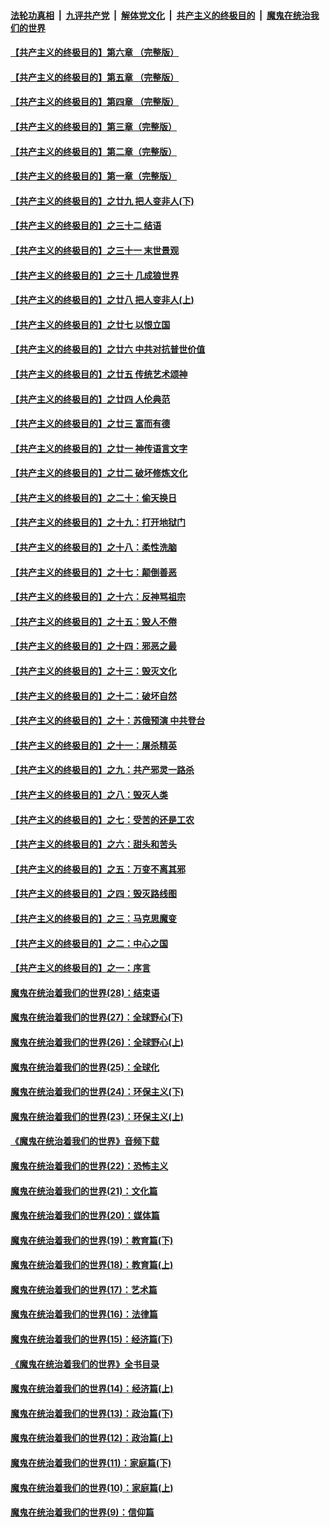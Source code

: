 ####  [法轮功真相](../../../../basic/blob/master/README.md?t=05051431) &nbsp;|&nbsp; [九评共产党](../../../../9ping.md/blob/master/README.md?t=05051431) &nbsp;|&nbsp; [解体党文化](../../../../jtdwh.md/blob/master/README.md?t=05051431)  &nbsp;|&nbsp; [共产主义的终极目的](../../../../gczydzjmd.md/blob/master/README.md?t=05051431) &nbsp;|&nbsp; [魔鬼在统治我们的世界](../../../../mgztzwmdsj.md/blob/master/README.md?t=05051431) 

#### [【共产主义的终极目的】第六章 （完整版）](../pages/nsc422/n11428913.md?t=05051431) 

#### [【共产主义的终极目的】第五章 （完整版）](../pages/nsc422/n11428912.md?t=05051431) 

#### [【共产主义的终极目的】第四章 （完整版）](../pages/nsc422/n11428907.md?t=05051431) 

#### [【共产主义的终极目的】第三章（完整版）](../pages/nsc422/n11428848.md?t=05051431) 

#### [【共产主义的终极目的】第二章（完整版）](../pages/nsc422/n11428831.md?t=05051431) 

#### [【共产主义的终极目的】第一章（完整版）](../pages/nsc422/n11417651.md?t=05051431) 

#### [【共产主义的终极目的】之廿九 把人变非人(下)](../pages/nsc422/n11344140.md?t=05051431) 

#### [【共产主义的终极目的】之三十二 结语](../pages/nsc422/n11360535.md?t=05051431) 

#### [【共产主义的终极目的】之三十一 末世景观](../pages/nsc422/n11351129.md?t=05051431) 

#### [【共产主义的终极目的】之三十 几成狼世界](../pages/nsc422/n11348280.md?t=05051431) 

#### [【共产主义的终极目的】之廿八 把人变非人(上)](../pages/nsc422/n11340492.md?t=05051431) 

#### [【共产主义的终极目的】之廿七 以恨立国](../pages/nsc422/n11336944.md?t=05051431) 

#### [【共产主义的终极目的】之廿六 中共对抗普世价值](../pages/nsc422/n11324785.md?t=05051431) 

#### [【共产主义的终极目的】之廿五 传统艺术颂神](../pages/nsc422/n11296396.md?t=05051431) 

#### [【共产主义的终极目的】之廿四 人伦典范](../pages/nsc422/n11296397.md?t=05051431) 

#### [【共产主义的终极目的】之廿三 富而有德](../pages/nsc422/n11283598.md?t=05051431) 

#### [【共产主义的终极目的】之廿一 神传语言文字](../pages/nsc422/n11263265.md?t=05051431) 

#### [【共产主义的终极目的】之廿二 破坏修炼文化](../pages/nsc422/n11245728.md?t=05051431) 

#### [【共产主义的终极目的】之二十：偷天换日](../pages/nsc422/n11238846.md?t=05051431) 

#### [【共产主义的终极目的】之十九：打开地狱门](../pages/nsc422/n11206376.md?t=05051431) 

#### [【共产主义的终极目的】之十八：柔性洗脑](../pages/nsc422/n11199994.md?t=05051431) 

#### [【共产主义的终极目的】之十七：颠倒善恶](../pages/nsc422/n11179782.md?t=05051431) 

#### [【共产主义的终极目的】之十六：反神骂祖宗](../pages/nsc422/n11166798.md?t=05051431) 

#### [【共产主义的终极目的】之十五：毁人不倦](../pages/nsc422/n11166792.md?t=05051431) 

#### [【共产主义的终极目的】之十四：邪恶之最](../pages/nsc422/n11150249.md?t=05051431) 

#### [【共产主义的终极目的】之十三：毁灭文化](../pages/nsc422/n11135227.md?t=05051431) 

#### [【共产主义的终极目的】之十二：破坏自然](../pages/nsc422/n11135214.md?t=05051431) 

#### [【共产主义的终极目的】之十：苏俄预演 中共登台](../pages/nsc422/n11118424.md?t=05051431) 

#### [【共产主义的终极目的】之十一：屠杀精英](../pages/nsc422/n11118442.md?t=05051431) 

#### [【共产主义的终极目的】之九：共产邪灵一路杀](../pages/nsc422/n11114139.md?t=05051431) 

#### [【共产主义的终极目的】之八：毁灭人类](../pages/nsc422/n11108503.md?t=05051431) 

#### [【共产主义的终极目的】之七：受苦的还是工农](../pages/nsc422/n11101809.md?t=05051431) 

#### [【共产主义的终极目的】之六：甜头和苦头](../pages/nsc422/n11096971.md?t=05051431) 

#### [【共产主义的终极目的】之五：万变不离其邪](../pages/nsc422/n11091285.md?t=05051431) 

#### [【共产主义的终极目的】之四：毁灭路线图](../pages/nsc422/n11086284.md?t=05051431) 

#### [【共产主义的终极目的】之三：马克思魔变](../pages/nsc422/n11061941.md?t=05051431) 

#### [【共产主义的终极目的】之二：中心之国](../pages/nsc422/n11047728.md?t=05051431) 

#### [【共产主义的终极目的】之一：序言](../pages/nsc422/n11086077.md?t=05051431) 

#### [魔鬼在统治着我们的世界(28)：结束语](../pages/nsc422/n10936246.md?t=05051431) 

#### [魔鬼在统治着我们的世界(27)：全球野心(下)](../pages/nsc422/n10928319.md?t=05051431) 

#### [魔鬼在统治着我们的世界(26)：全球野心(上)](../pages/nsc422/n10900318.md?t=05051431) 

#### [魔鬼在统治着我们的世界(25)：全球化](../pages/nsc422/n10788205.md?t=05051431) 

#### [魔鬼在统治着我们的世界(24)：环保主义(下)](../pages/nsc422/n10695307.md?t=05051431) 

#### [魔鬼在统治着我们的世界(23)：环保主义(上)](../pages/nsc422/n10688613.md?t=05051431) 

#### [《魔鬼在统治着我们的世界》音频下载](../pages/nsc422/n10635553.md?t=05051431) 

#### [魔鬼在统治着我们的世界(22)：恐怖主义](../pages/nsc422/n10614727.md?t=05051431) 

#### [魔鬼在统治着我们的世界(21)：文化篇](../pages/nsc422/n10597706.md?t=05051431) 

#### [魔鬼在统治着我们的世界(20)：媒体篇](../pages/nsc422/n10586579.md?t=05051431) 

#### [魔鬼在统治着我们的世界(19)：教育篇(下)](../pages/nsc422/n10564808.md?t=05051431) 

#### [魔鬼在统治着我们的世界(18)：教育篇(上)](../pages/nsc422/n10526970.md?t=05051431) 

#### [魔鬼在统治着我们的世界(17)：艺术篇](../pages/nsc422/n10499093.md?t=05051431) 

#### [魔鬼在统治着我们的世界(16)：法律篇](../pages/nsc422/n10485969.md?t=05051431) 

#### [魔鬼在统治着我们的世界(15)：经济篇(下)](../pages/nsc422/n10469975.md?t=05051431) 

#### [《魔鬼在统治着我们的世界》全书目录](../pages/nsc422/n10464261.md?t=05051431) 

#### [魔鬼在统治着我们的世界(14)：经济篇(上)](../pages/nsc422/n10457370.md?t=05051431) 

#### [魔鬼在统治着我们的世界(13)：政治篇(下)](../pages/nsc422/n10448270.md?t=05051431) 

#### [魔鬼在统治着我们的世界(12)：政治篇(上)](../pages/nsc422/n10444576.md?t=05051431) 

#### [魔鬼在统治着我们的世界(11)：家庭篇(下)](../pages/nsc422/n10440961.md?t=05051431) 

#### [魔鬼在统治着我们的世界(10)：家庭篇(上)](../pages/nsc422/n10435448.md?t=05051431) 

#### [魔鬼在统治着我们的世界(9)：信仰篇](../pages/nsc422/n10432159.md?t=05051431) 


